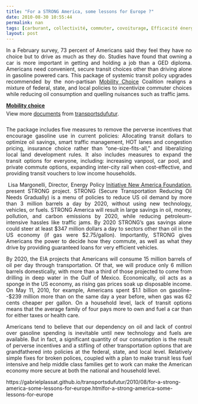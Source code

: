 ```yaml
---
title: "For a STRONG America, some lessons for Europe ?"
date: 2010-08-30 10:55:44
permalink: nan
tags: [carburant, collectivité, commuter, covoiturage, Efficacité énergétique, Energie, Europe, Infrastructure, marchandises, Santé, Service de mobilité, TED]
layout: post
---
```


<p style="text-align: justify">In a February survey, 73 percent of Americans said they feel they have no choice but to drive as much as they do. Studies have found that owning a car is more important in getting and holding a job than a GED diploma. Americans need convenient, secure transit choices other than driving alone in gasoline powered cars. This package of systemic transit policy upgrades recommended by the non-partisan <a href="http://www.mobilitychoice.org/">Mobility Choice</a> Coalition realigns a mixture of federal, state, and local policies to incentivize commuter choices while reducing oil consumption and quelling nuisances such as traffic jams.</p> <p style="text-align: justify"> </p>  <!--more-->   <div id="__ss_5086983" style="width: 477px"><strong style="margin: 12px 0 4px"><a href="http://www.slideshare.net/transportsdufutur/mobility-choice" title="Mobility choice">Mobility choice</a></strong>        <div style="padding: 5px 0 12px">View more <a href="http://www.slideshare.net/">documents</a> from <a href="http://www.slideshare.net/transportsdufutur">transportsdufutur</a>.</div> </div> <p style="text-align: justify">The package includes five measures to remove the perverse incentives that encourage gasoline use in current policies: Allocating transit dollars to optimize oil savings, smart traffic management, HOT lanes and congestion pricing, insurance choice rather than “one-size-fits-all,” and liberalizing local land development rules. It also includes measures to expand the transit options for everyone, including: increasing vanpool, car pool, and private commute options, expanding inter-city rail when cost-effective, and providing transit vouchers to low income households.</p> <p>            </p> <p style="text-align: justify"> Lisa Margonelli, Director, Energy Policy <a href="http://www.newamerica.net/publications/policy/strong_america_2020">Initiative New America Foundation</a>, present STRONG project. STRONG (Secure Transportation Reducing Oil Needs Gradually) is a menu of policies to reduce US oil demand by more than 3 million barrels a day by 2020, without using new technology, vehicles, or fuels. STRONG America will result in large savings in oil, money, pollution, and carbon emissions by 2020, while reducing petroleum-intensive hassles like traffic jams. By 2020 STRONG’s gas savings alone could steer at least $347 million dollars a day to sectors other than oil in the US economy (if gas were $2.75/gallon). Importantly, STRONG gives Americans the power to decide how they commute, as well as what they drive by providing guaranteed loans for very efficient vehicles.  </p> <p style="text-align: justify">By 2020, the EIA projects that Americans will consume 15 million barrels of oil per day through transportation. Of that, we will produce only 6 million barrels domestically, with more than a third of those projected to come from drilling in deep water in the Gulf of Mexico. Economically, oil acts as a sponge in the US economy, as rising gas prices soak up disposable income. On May 11, 2010, for example, Americans spent $1.1 billion on gasoline--$239 million more than on the same day a year before, when gas was 62 cents cheaper per gallon. On a household level, lack of transit options means that the average family of four pays more to own and fuel a car than for either taxes or health care.</p> <p style="text-align: justify">Americans tend to believe that our dependency on oil and lack of control over gasoline spending is inevitable until new technology and fuels are available. But in fact, a significant quantity of our consumption is the result of perverse incentives and a stifling of other transportation options that are grandfathered into policies at the federal, state, and local level. Relatively simple fixes for broken polices, coupled with a plan to make transit less fuel intensive and help middle class families get to work can make the American economy more secure at both the national and household level.  </p>https://gabrielplassat.github.io/transportsdufutur/2010/08/for-a-strong-america-some-lessons-for-europe.htmlfor-a-strong-america-some-lessons-for-europe
